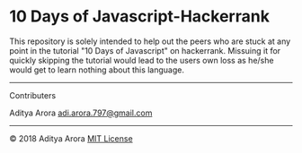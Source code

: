 # 10 Days of Javascript-Hackerrank

This repository is solely intended to help out the peers who are stuck at any point in the tutorial "10 Days of Javascript" on hackerrank. Missuing it for quickly skipping the tutorial would lead to the users own loss as he/she would get to learn nothing about this language.

------------------------------------------------------------------------------------------------------------------------------------------

Contributers

Aditya Arora adi.arora.797@gmail.com

------------------------------------------------------------------------------------------------------------------------------------------

© 2018 Aditya Arora [MIT License](LICENSE)
